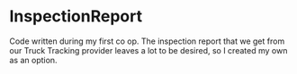# InspectionReport
Code written during my first co op. The inspection report that we get from our Truck Tracking provider leaves a lot to be desired, so I created my own as an option.
